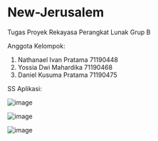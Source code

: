 # New-Jerusalem
Tugas Proyek Rekayasa Perangkat Lunak Grup B

Anggota Kelompok:
  1. Nathanael Ivan Pratama 71190448
  2. Yossia Dwi Mahardika 71190468
  3. Daniel Kusuma Pratama 71190475

SS Aplikasi:

![image](https://user-images.githubusercontent.com/89827933/141354414-9710fe81-ac06-426b-9f62-934aa6916bb1.png)

![image](https://user-images.githubusercontent.com/89827933/141355344-a7c621a9-2347-477b-bae8-1b2f140c3aa8.png)

![image](https://user-images.githubusercontent.com/89827933/141355385-62ac0656-1acc-4304-a982-47f952f9fd22.png)

